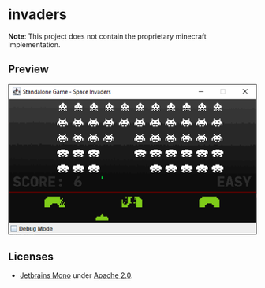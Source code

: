 invaders
========

**Note**: This project does not contain the proprietary minecraft implementation.

## Preview

![](./.gitlab/assets/standalone.png)

## Licenses

* [Jetbrains Mono](https://www.jetbrains.com/lp/mono/) under [Apache 2.0](https://www.apache.org/licenses/LICENSE-2.0).
